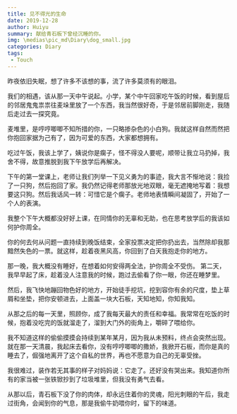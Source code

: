 ```yaml
---
title: 见不得光的生命
date: 2019-12-28
author: Huiyu
summary: 献给青石板下曾经沉睡的你。
img: \medias\pic_md\Diary\dog_small.jpg
categories: Diary
tags: 
 - Touch
---
```

昨夜依旧失眠，想了许多不该想的事，流了许多莫须有的眼泪。

我们的相遇，该从那一天中午说起。小学，某个中午回家吃午饭的时候，看到屋后的邻居鬼鬼祟祟往麦垛里放了一个东西，我当然很好奇，于是邻居前脚刚走，我随后走过去一探究竟。

麦堆里，是哼哼唧唧不知所措的你，一只略掺杂色的小白狗。我就这样自然而然把你抱回家据为己有了，因为可爱的东西，大家都想拥有。

吃过午饭，我该上学了，姨说你是瘸子，怪不得没人要呢，顺带让我立马扔掉，我舍不得，故意推脱到我下午放学后再解决。

下午的第一堂课上，老师让我们列举一下见义勇为的事迹，我大言不惭地说：我捡了一只狗，然后抱回了家。我仍然记得老师那放光地双眼，毫无遮掩地写着：我想要这只狗。然后我话风一转：可惜它是个瘸子。老师地表情瞬间凝固了，开始了一个人的表演。

我整个下午大概都没好好上课，在同情你的无辜和无助，也在思考放学后的我该如何护你周全。

你的何去何从问题一直持续到晚饭结束，全家投票决定把你扔出去，当然除却我那黯然失色的一票。就这样，趁着夜黑风高，你回到了白天我抱走你的地方。

那一晚，我大概没有睡好，在想着如何安得两全法，护你周全不受伤。
第二天，我早早起了床，趁着没人注意我的时候，跑过去偷看了你一眼，你还在睡梦里。

然后，我飞快地蹦回物色好的地方，开始徒手挖坑，挖到容你有余的尺度，垫上草屑和坐垫，把你安顿进去，上面盖一块大石板，天知地知，你知我知。

从那之后的每一天里，照顾你，成了我每天最大的责任和幸福。我常常在吃饭的时候，抱着没吃完的饭就溜走了，溜到大门外的街角上，嚼碎了喂给你。

我不知道这样的偷偷摸摸会持续到某年某月，因为我从未预料，终点会突然出现。就在那一天清晨，我起床去看你，没有哼哼唧唧的撒娇，我掀开石板，而你是真的睡去了，倔强地离开了这个自私的世界，再也不愿意为自己的无辜受挫。

我很难过，装作若无其事的样子对妈妈说：它走了。还好没有哭出来。我知道你所有的家当被一张铁锨抄到了垃圾堆里，但我没有勇气去看。

从那以后，青石板下没了你的肉体，却永远住着你的灵魂，阳光刺眼的午后，我走过街角，会闻到你的气息，那是我偷牛奶喂你时，留下的味道。

